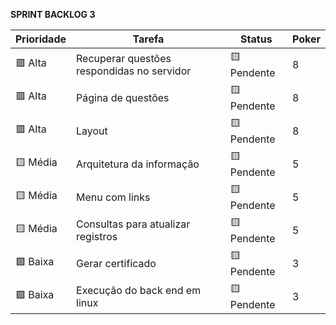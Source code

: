 **SPRINT BACKLOG 3**

| Prioridade        | Tarefa                                                                                                  | Status          | Poker |
|-------------------|--------------------------------------------------------------------------------------------------------|------------------|--------|
| 🟥 Alta           | Recuperar questões respondidas no servidor                                                             | 🟨 Pendente     | 8      |
| 🟥 Alta           | Página de questões                                                                                     | 🟨 Pendente     | 8      |
| 🟥 Alta           | Layout                                                                                                 | 🟨 Pendente     | 8      |
| 🟨 Média          | Arquitetura da informação                                                                              | 🟨 Pendente     | 5      |
| 🟨 Média          | Menu com links                                                                                         | 🟨 Pendente     | 5      |
| 🟨 Média          | Consultas para atualizar registros                                                                     | 🟨 Pendente     | 5      |
| 🟩 Baixa          | Gerar certificado                                                                                      | 🟨 Pendente     | 3      |
| 🟩 Baixa          | Execução do back end em linux                                                                          | 🟨 Pendente     | 3      |